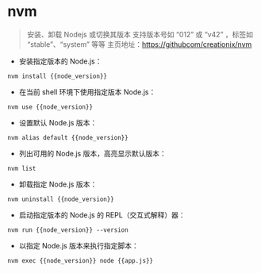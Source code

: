 # nvm

> 安装、卸载 Nodejs 或切换其版本
> 支持版本号如 “012” 或 “v42” ，标签如 “stable”、“system” 等等
> 主页地址：<https://githubcom/creationix/nvm>

- 安装指定版本的 Node.js：

`nvm install {{node_version}}`

- 在当前 shell 环境下使用指定版本 Node.js：

`nvm use {{node_version}}`

- 设置默认 Node.js 版本：

`nvm alias default {{node_version}}`

- 列出可用的 Node.js 版本，高亮显示默认版本：

`nvm list`

- 卸载指定 Node.js 版本：

`nvm uninstall {{node_version}}`

- 启动指定版本的 Node.js 的 REPL（交互式解释）器：

`nvm run {{node_version}} --version`

- 以指定 Node.js 版本来执行指定脚本：

`nvm exec {{node_version}} node {{app.js}}`

[#]: contributors: ([王兴宇，Linux & BC]，[李峰])